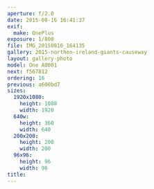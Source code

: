 ```yaml
---
aperture: f/2.0
date: 2015-08-16 16:41:37
exif:
  make: OnePlus
exposure: 1/800
file: IMG_20150816_164135
gallery: 2015-northen-ireland-giants-causeway
layout: gallery-photo
model: One A0001
next: f567812
ordering: 16
previous: a600bd7
sizes:
  1920x1080:
    height: 1080
    width: 1920
  640w:
    height: 360
    width: 640
  200x200:
    height: 200
    width: 200
  96x96:
    height: 96
    width: 96
title: 
---
```

